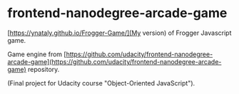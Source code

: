 frontend-nanodegree-arcade-game
===============================

[https://ynataly.github.io/Frogger-Game/](My version) of Frogger Javascript game.

Game engine from [https://github.com/udacity/frontend-nanodegree-arcade-game](https://github.com/udacity/frontend-nanodegree-arcade-game) repository.

(Final project for Udacity course "Object-Oriented JavaScript").
